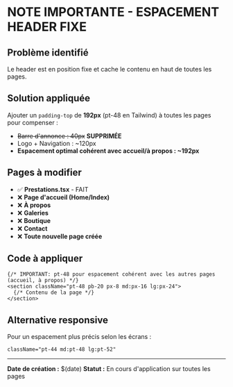 # NOTE IMPORTANTE - ESPACEMENT HEADER FIXE

## Problème identifié
Le header est en position fixe et cache le contenu en haut de toutes les pages.

## Solution appliquée 
Ajouter un `padding-top` de **192px** (pt-48 en Tailwind) à toutes les pages pour compenser :
- ~~Barre d'annonce : 40px~~ **SUPPRIMÉE**
- Logo + Navigation : ~120px
- **Espacement optimal cohérent avec accueil/à propos : ~192px**

## Pages à modifier
- ✅ **Prestations.tsx** - FAIT
- ❌ **Page d'accueil (Home/Index)**
- ❌ **À propos**
- ❌ **Galeries**
- ❌ **Boutique**
- ❌ **Contact**
- ❌ **Toute nouvelle page créée**

## Code à appliquer
```tsx
{/* IMPORTANT: pt-48 pour espacement cohérent avec les autres pages (accueil, à propos) */}
<section className="pt-48 pb-20 px-8 md:px-16 lg:px-24">
  {/* Contenu de la page */}
</section>
```

## Alternative responsive
Pour un espacement plus précis selon les écrans :
```tsx
className="pt-44 md:pt-48 lg:pt-52"
```

---
**Date de création :** $(date)
**Statut :** En cours d'application sur toutes les pages